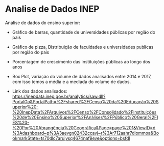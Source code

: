 # Analise de Dados INEP
Análise de dados do ensino superior:
* Gráfico de barras, quantidade de universidades públicas por região do pais
* Gráfico de pizza, Distribuição de faculdades e universidades publicas por região do pais
* Porcentagem de crescimento das instituições públicas ao longo dos anos
* Box Plot, variação do volume de dados analisados entre 2014 e 2017, com isso temos a média e a mediada do volume de dados.

* Link dos dados analisados: https://inepdata.inep.gov.br/analytics/saw.dll?PortalGo&PortalPath=%2Fshared%2FCenso%20da%20Educação%20Superior%20-%20InepData%2FArquivos%2FCenso%2FConsolidado%2FInstituições%20de%20Ensino%20Superior%2FAnálises%2FPúblico%20Geral%2FIES%20-%20Por%20Abrangência%20Geográfica&Page=page%201&ViewID=d%3Adashboard~p%3A3aevgn02432ccavj~r%3Ar712aahr7dlommoa&BookmarkState=ts70dlc7arujvsq4674naf9eve&options=bsfdl
